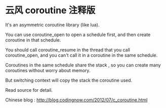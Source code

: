 # 云风 coroutine 注释版

It's an asymmetric coroutine library (like lua).

You can use coroutine_open to open a schedule first, and then create coroutine in that schedule. 

You should call coroutine_resume in the thread that you call coroutine_open, and you can't call it in a coroutine in the same schedule.

Coroutines in the same schedule share the stack , so you can create many coroutines without worry about memory.

But switching context will copy the stack the coroutine used.

Read source for detail.

Chinese blog : http://blog.codingnow.com/2012/07/c_coroutine.html